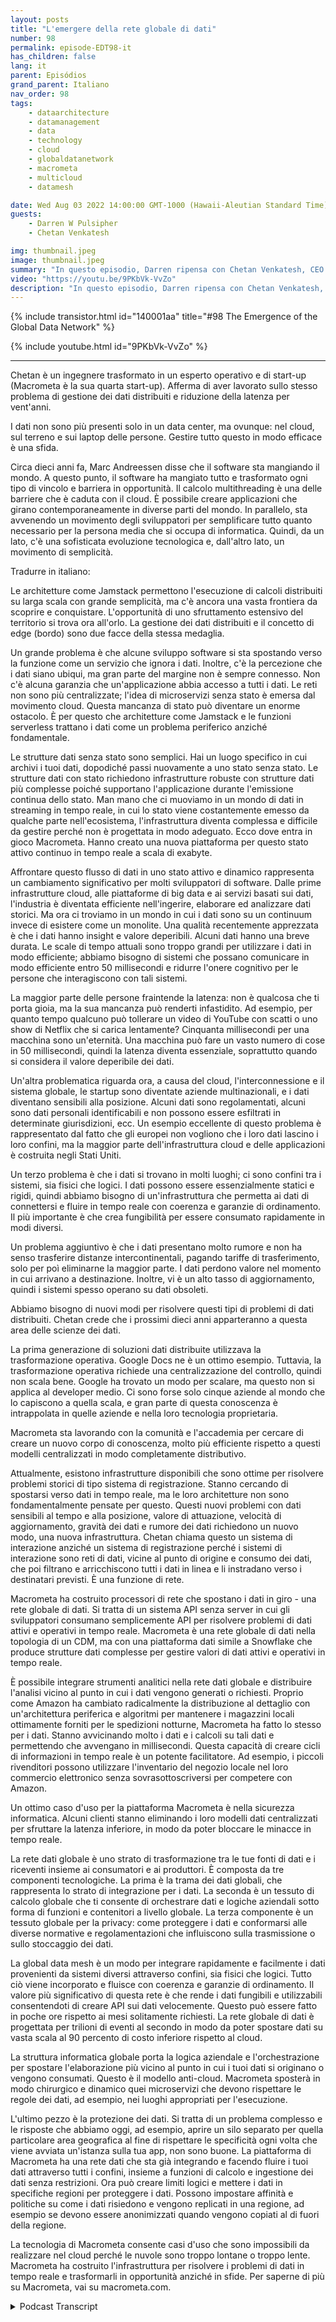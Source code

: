 ```yaml
---
layout: posts
title: "L'emergere della rete globale di dati"
number: 98
permalink: episode-EDT98-it
has_children: false
lang: it
parent: Episódios
grand_parent: Italiano
nav_order: 98
tags:
    - dataarchitecture
    - datamanagement
    - data
    - technology
    - cloud
    - globaldatanetwork
    - macrometa
    - multicloud
    - datamesh

date: Wed Aug 03 2022 14:00:00 GMT-1000 (Hawaii-Aleutian Standard Time)
guests:
    - Darren W Pulsipher
    - Chetan Venkatesh

img: thumbnail.jpeg
image: thumbnail.jpeg
summary: "In questo episodio, Darren ripensa con Chetan Venkatesh, CEO di MacroMeta. Venkatesh ha una lunga esperienza nella gestione dei dati sin dai primi giorni del Grid Computing e ha avviato MacroMeta per affrontare la gestione dei dati in tutto il mondo, dalle estremità globalmente disperse ai data center e cloud."
video: "https://youtu.be/9PKbVk-VvZo"
description: "In questo episodio, Darren ripensa con Chetan Venkatesh, CEO di MacroMeta. Venkatesh ha una lunga esperienza nella gestione dei dati sin dai primi giorni del Grid Computing e ha avviato MacroMeta per affrontare la gestione dei dati in tutto il mondo, dalle estremità globalmente disperse ai data center e cloud."
---
```


<div>
{% include transistor.html id="140001aa" title="#98 The Emergence of the Global Data Network" %}

{% include youtube.html id="9PKbVk-VvZo" %}
</div>

---

Chetan è un ingegnere trasformato in un esperto operativo e di start-up (Macrometa è la sua quarta start-up). Afferma di aver lavorato sullo stesso problema di gestione dei dati distribuiti e riduzione della latenza per vent'anni.

I dati non sono più presenti solo in un data center, ma ovunque: nel cloud, sul terreno e sui laptop delle persone. Gestire tutto questo in modo efficace è una sfida.

 Circa dieci anni fa, Marc Andreessen disse che il software sta mangiando il mondo. A questo punto, il software ha mangiato tutto e trasformato ogni tipo di vincolo e barriera in opportunità. Il calcolo multithreading è una delle barriere che è caduta con il cloud. È possibile creare applicazioni che girano contemporaneamente in diverse parti del mondo. In parallelo, sta avvenendo un movimento degli sviluppatori per semplificare tutto quanto necessario per la persona media che si occupa di informatica. Quindi, da un lato, c'è una sofisticata evoluzione tecnologica e, dall'altro lato, un movimento di semplicità.

Tradurre in italiano:

Le architetture come Jamstack permettono l'esecuzione di calcoli distribuiti su larga scala con grande semplicità, ma c'è ancora una vasta frontiera da scoprire e conquistare. L'opportunità di uno sfruttamento estensivo del territorio si trova ora all'orlo. La gestione dei dati distribuiti e il concetto di edge (bordo) sono due facce della stessa medaglia.

Un grande problema è che alcune sviluppo software si sta spostando verso la funzione come un servizio che ignora i dati. Inoltre, c'è la percezione che i dati siano ubiqui, ma gran parte del margine non è sempre connesso. Non c'è alcuna garanzia che un'applicazione abbia accesso a tutti i dati. Le reti non sono più centralizzate; l'idea di microservizi senza stato è emersa dal movimento cloud. Questa mancanza di stato può diventare un enorme ostacolo. È per questo che architetture come Jamstack e le funzioni serverless trattano i dati come un problema periferico anziché fondamentale.

Le strutture dati senza stato sono semplici. Hai un luogo specifico in cui archivi i tuoi dati, dopodiché passi nuovamente a uno stato senza stato. Le strutture dati con stato richiedono infrastrutture robuste con strutture dati più complesse poiché supportano l'applicazione durante l'emissione continua dello stato. Man mano che ci muoviamo in un mondo di dati in streaming in tempo reale, in cui lo stato viene costantemente emesso da qualche parte nell'ecosistema, l'infrastruttura diventa complessa e difficile da gestire perché non è progettata in modo adeguato. Ecco dove entra in gioco Macrometa. Hanno creato una nuova piattaforma per questo stato attivo continuo in tempo reale a scala di exabyte.

Affrontare questo flusso di dati in uno stato attivo e dinamico rappresenta un cambiamento significativo per molti sviluppatori di software. Dalle prime infrastrutture cloud, alle piattaforme di big data e ai servizi basati sui dati, l'industria è diventata efficiente nell'ingerire, elaborare ed analizzare dati storici. Ma ora ci troviamo in un mondo in cui i dati sono su un continuum invece di esistere come un monolite. Una qualità recentemente apprezzata è che i dati hanno insight e valore deperibili. Alcuni dati hanno una breve durata. Le scale di tempo attuali sono troppo grandi per utilizzare i dati in modo efficiente; abbiamo bisogno di sistemi che possano comunicare in modo efficiente entro 50 millisecondi e ridurre l'onere cognitivo per le persone che interagiscono con tali sistemi.

La maggior parte delle persone fraintende la latenza: non è qualcosa che ti porta gioia, ma la sua mancanza può renderti infastidito. Ad esempio, per quanto tempo qualcuno può tollerare un video di YouTube con scatti o uno show di Netflix che si carica lentamente? Cinquanta millisecondi per una macchina sono un'eternità. Una macchina può fare un vasto numero di cose in 50 millisecondi, quindi la latenza diventa essenziale, soprattutto quando si considera il valore deperibile dei dati.

Un'altra problematica riguarda ora, a causa del cloud, l'interconnessione e il sistema globale, le startup sono diventate aziende multinazionali, e i dati diventano sensibili alla posizione. Alcuni dati sono regolamentati, alcuni sono dati personali identificabili e non possono essere esfiltrati in determinate giurisdizioni, ecc. Un esempio eccellente di questo problema è rappresentato dal fatto che gli europei non vogliono che i loro dati lascino i loro confini, ma la maggior parte dell'infrastruttura cloud e delle applicazioni è costruita negli Stati Uniti.

Un terzo problema è che i dati si trovano in molti luoghi; ci sono confini tra i sistemi, sia fisici che logici. I dati possono essere essenzialmente statici e rigidi, quindi abbiamo bisogno di un'infrastruttura che permetta ai dati di connettersi e fluire in tempo reale con coerenza e garanzie di ordinamento. Il più importante è che crea fungibilità per essere consumato rapidamente in modi diversi.

Un problema aggiuntivo è che i dati presentano molto rumore e non ha senso trasferire distanze intercontinentali, pagando tariffe di trasferimento, solo per poì eliminarne la maggior parte. I dati perdono valore nel momento in cui arrivano a destinazione. Inoltre, vi è un alto tasso di aggiornamento, quindi i sistemi spesso operano su dati obsoleti.

Abbiamo bisogno di nuovi modi per risolvere questi tipi di problemi di dati distribuiti. Chetan crede che i prossimi dieci anni apparteranno a questa area delle scienze dei dati.

La prima generazione di soluzioni dati distribuite utilizzava la trasformazione operativa. Google Docs ne è un ottimo esempio. Tuttavia, la trasformazione operativa richiede una centralizzazione del controllo, quindi non scala bene. Google ha trovato un modo per scalare, ma questo non si applica al developer medio. Ci sono forse solo cinque aziende al mondo che lo capiscono a quella scala, e gran parte di questa conoscenza è intrappolata in quelle aziende e nella loro tecnologia proprietaria.

Macrometa sta lavorando con la comunità e l'accademia per cercare di creare un nuovo corpo di conoscenza, molto più efficiente rispetto a questi modelli centralizzati in modo completamente distributivo.

Attualmente, esistono infrastrutture disponibili che sono ottime per risolvere problemi storici di tipo sistema di registrazione. Stanno cercando di spostarsi verso dati in tempo reale, ma le loro architetture non sono fondamentalmente pensate per questo. Questi nuovi problemi con dati sensibili al tempo e alla posizione, valore di attuazione, velocità di aggiornamento, gravità dei dati e rumore dei dati richiedono un nuovo modo, una nuova infrastruttura. Chetan chiama questo un sistema di interazione anziché un sistema di registrazione perché i sistemi di interazione sono reti di dati, vicine al punto di origine e consumo dei dati, che poi filtrano e arricchiscono tutti i dati in linea e li instradano verso i destinatari previsti. È una funzione di rete.

Macrometa ha costruito processori di rete che spostano i dati in giro - una rete globale di dati. Si tratta di un sistema API senza server in cui gli sviluppatori consumano semplicemente API per risolvere problemi di dati attivi e operativi in tempo reale. Macrometa è una rete globale di dati nella topologia di un CDM, ma con una piattaforma dati simile a Snowflake che produce strutture dati complesse per gestire valori di dati attivi e operativi in tempo reale.

È possibile integrare strumenti analitici nella rete dati globale e distribuire l'analisi vicino al punto in cui i dati vengono generati o richiesti. Proprio come Amazon ha cambiato radicalmente la distribuzione al dettaglio con un'architettura periferica e algoritmi per mantenere i magazzini locali ottimamente forniti per le spedizioni notturne, Macrometa ha fatto lo stesso per i dati. Stanno avvicinando molto i dati e i calcoli su tali dati e permettendo che avvengano in millisecondi. Questa capacità di creare cicli di informazioni in tempo reale è un potente facilitatore. Ad esempio, i piccoli rivenditori possono utilizzare l'inventario del negozio locale nel loro commercio elettronico senza sovrasottoscriversi per competere con Amazon.

Un ottimo caso d'uso per la piattaforma Macrometa è nella sicurezza informatica. Alcuni clienti stanno eliminando i loro modelli dati centralizzati per sfruttare la latenza inferiore, in modo da poter bloccare le minacce in tempo reale.

La rete dati globale è uno strato di trasformazione tra le tue fonti di dati e i riceventi insieme ai consumatori e ai produttori. È composta da tre componenti tecnologiche. La prima è la trama dei dati globali, che rappresenta lo strato di integrazione per i dati. La seconda è un tessuto di calcolo globale che ti consente di orchestrare dati e logiche aziendali sotto forma di funzioni e contenitori a livello globale. La terza componente è un tessuto globale per la privacy: come proteggere i dati e conformarsi alle diverse normative e regolamentazioni che influiscono sulla trasmissione o sullo stoccaggio dei dati.

La global data mesh è un modo per integrare rapidamente e facilmente i dati provenienti da sistemi diversi attraverso confini, sia fisici che logici. Tutto ciò viene incorporato e fluisce con coerenza e garanzie di ordinamento. Il valore più significativo di questa rete è che rende i dati fungibili e utilizzabili consentendoti di creare API sui dati velocemente. Questo può essere fatto in poche ore rispetto ai mesi solitamente richiesti. La rete globale di dati è progettata per trilioni di eventi al secondo in modo da poter spostare dati su vasta scala al 90 percento di costo inferiore rispetto al cloud.

La struttura informatica globale porta la logica aziendale e l'orchestrazione per spostare l'elaborazione più vicino al punto in cui i tuoi dati si originano o vengono consumati. Questo è il modello anti-cloud. Macrometa sposterà in modo chirurgico e dinamico quei microservizi che devono rispettare le regole dei dati, ad esempio, nei luoghi appropriati per l'esecuzione.

L'ultimo pezzo è la protezione dei dati. Si tratta di un problema complesso e le risposte che abbiamo oggi, ad esempio, aprire un silo separato per quella particolare area geografica al fine di rispettare le specificità ogni volta che viene avviata un'istanza sulla tua app, non sono buone. La piattaforma di Macrometa ha una rete dati che sta già integrando e facendo fluire i tuoi dati attraverso tutti i confini, insieme a funzioni di calcolo e ingestione dei dati senza restrizioni. Ora può creare limiti logici e mettere i dati in specifiche regioni per proteggere i dati. Possono impostare affinità e politiche su come i dati risiedono e vengono replicati in una regione, ad esempio se devono essere anonimizzati quando vengono copiati al di fuori della regione.

La tecnologia di Macrometa consente casi d'uso che sono impossibili da realizzare nel cloud perché le nuvole sono troppo lontane o troppo lente. Macrometa ha costruito l'infrastruttura per risolvere i problemi di dati in tempo reale e trasformarli in opportunità anziché in sfide. Per saperne di più su Macrometa, vai su macrometa.com.



<details>
<summary> Podcast Transcript </summary>

<p></p>

</details>
